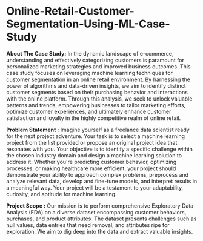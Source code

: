 # Online-Retail-Customer-Segmentation-Using-ML-Case-Study

**About The Case Study:**
In the dynamic landscape of e-commerce, understanding and effectively categorizing customers is paramount for personalized marketing strategies and improved business outcomes. This case study focuses on leveraging machine learning techniques for customer segmentation in an online retail environment. By harnessing the power of algorithms and data-driven insights, we aim to identify distinct customer segments based on their purchasing behavior and interactions with the online platform. Through this analysis, we seek to unlock valuable patterns and trends, empowering businesses to tailor marketing efforts, optimize customer experiences, and ultimately enhance customer satisfaction and loyalty in the highly competitive realm of online retail.

**Problem Statement :**
Imagine yourself as a freelance data scientist ready for the next project adventure. Your task is to select a machine learning project from the list provided or propose an original project idea that resonates with you. Your objective is to identify a specific challenge within the chosen industry domain and design a machine learning solution to address it. Whether you're predicting customer behavior, optimizing processes, or making healthcare more efficient, your project should demonstrate your ability to approach complex problems, preprocess and analyze relevant data, develop and fine-tune models, and interpret results in a meaningful way. Your project will be a testament to your adaptability, curiosity, and aptitude for machine learning.

**Project Scope :**
Our mission is to perform comprehensive Exploratory Data Analysis (EDA) on a diverse dataset encompassing customer behaviors, purchases, and product attributes. The dataset presents challenges such as null values, data entries that need removal, and attributes ripe for exploration. We aim to dig deep into the data and extract valuable insights.
